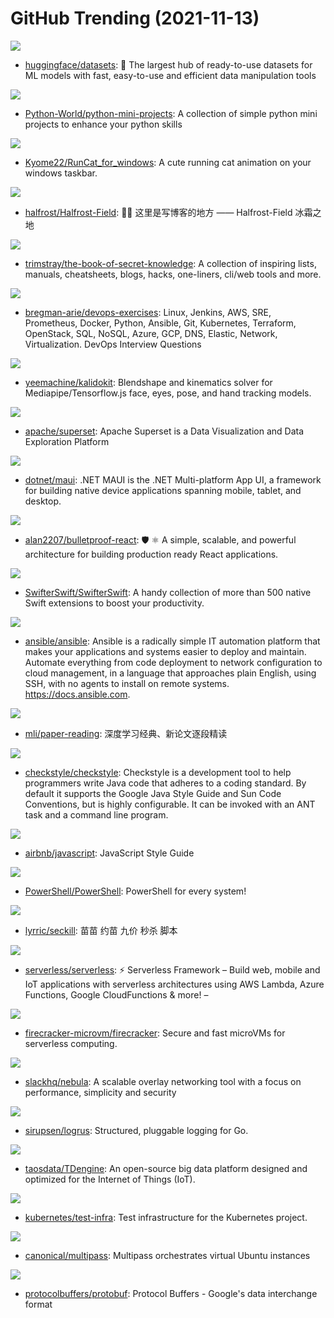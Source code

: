 # GitHub Trending (2021-11-13)

![](https://img.shields.io/badge/Python-New%20200-green?style=flat-square&logo=appveyor)
- [huggingface/datasets](https://github.com/huggingface/datasets): 🤗 The largest hub of ready-to-use datasets for ML models with fast, easy-to-use and efficient data manipulation tools

![](https://img.shields.io/badge/Python-New%20415-green?style=flat-square&logo=appveyor)
- [Python-World/python-mini-projects](https://github.com/Python-World/python-mini-projects): A collection of simple python mini projects to enhance your python skills

![](https://img.shields.io/badge/C%23-New%20101-green?style=flat-square&logo=appveyor)
- [Kyome22/RunCat_for_windows](https://github.com/Kyome22/RunCat_for_windows): A cute running cat animation on your windows taskbar.

![](https://img.shields.io/badge/Go-New%20105-green?style=flat-square&logo=appveyor)
- [halfrost/Halfrost-Field](https://github.com/halfrost/Halfrost-Field): ✍🏻 这里是写博客的地方 —— Halfrost-Field 冰霜之地

![](https://img.shields.io/badge/none-New%20200-green?style=flat-square&logo=appveyor)
- [trimstray/the-book-of-secret-knowledge](https://github.com/trimstray/the-book-of-secret-knowledge): A collection of inspiring lists, manuals, cheatsheets, blogs, hacks, one-liners, cli/web tools and more.

![](https://img.shields.io/badge/Python-New%20214-green?style=flat-square&logo=appveyor)
- [bregman-arie/devops-exercises](https://github.com/bregman-arie/devops-exercises): Linux, Jenkins, AWS, SRE, Prometheus, Docker, Python, Ansible, Git, Kubernetes, Terraform, OpenStack, SQL, NoSQL, Azure, GCP, DNS, Elastic, Network, Virtualization. DevOps Interview Questions

![](https://img.shields.io/badge/JavaScript-New%20236-green?style=flat-square&logo=appveyor)
- [yeemachine/kalidokit](https://github.com/yeemachine/kalidokit): Blendshape and kinematics solver for Mediapipe/Tensorflow.js face, eyes, pose, and hand tracking models.

![](https://img.shields.io/badge/Python-New%2028-green?style=flat-square&logo=appveyor)
- [apache/superset](https://github.com/apache/superset): Apache Superset is a Data Visualization and Data Exploration Platform

![](https://img.shields.io/badge/C%23-New%20101-green?style=flat-square&logo=appveyor)
- [dotnet/maui](https://github.com/dotnet/maui): .NET MAUI is the .NET Multi-platform App UI, a framework for building native device applications spanning mobile, tablet, and desktop.

![](https://img.shields.io/badge/TypeScript-New%2099-green?style=flat-square&logo=appveyor)
- [alan2207/bulletproof-react](https://github.com/alan2207/bulletproof-react): 🛡️ ⚛️ A simple, scalable, and powerful architecture for building production ready React applications.

![](https://img.shields.io/badge/Swift-New%2057-green?style=flat-square&logo=appveyor)
- [SwifterSwift/SwifterSwift](https://github.com/SwifterSwift/SwifterSwift): A handy collection of more than 500 native Swift extensions to boost your productivity.

![](https://img.shields.io/badge/Python-New%2025-green?style=flat-square&logo=appveyor)
- [ansible/ansible](https://github.com/ansible/ansible): Ansible is a radically simple IT automation platform that makes your applications and systems easier to deploy and maintain. Automate everything from code deployment to network configuration to cloud management, in a language that approaches plain English, using SSH, with no agents to install on remote systems. https://docs.ansible.com.

![](https://img.shields.io/badge/none-New%2057-green?style=flat-square&logo=appveyor)
- [mli/paper-reading](https://github.com/mli/paper-reading): 深度学习经典、新论文逐段精读

![](https://img.shields.io/badge/Java-New%2032-green?style=flat-square&logo=appveyor)
- [checkstyle/checkstyle](https://github.com/checkstyle/checkstyle): Checkstyle is a development tool to help programmers write Java code that adheres to a coding standard. By default it supports the Google Java Style Guide and Sun Code Conventions, but is highly configurable. It can be invoked with an ANT task and a command line program.

![](https://img.shields.io/badge/JavaScript-New%2085-green?style=flat-square&logo=appveyor)
- [airbnb/javascript](https://github.com/airbnb/javascript): JavaScript Style Guide

![](https://img.shields.io/badge/C%23-New%2098-green?style=flat-square&logo=appveyor)
- [PowerShell/PowerShell](https://github.com/PowerShell/PowerShell): PowerShell for every system!

![](https://img.shields.io/badge/Java-New%2015-green?style=flat-square&logo=appveyor)
- [lyrric/seckill](https://github.com/lyrric/seckill): 苗苗 约苗 九价 秒杀 脚本

![](https://img.shields.io/badge/JavaScript-New%2041-green?style=flat-square&logo=appveyor)
- [serverless/serverless](https://github.com/serverless/serverless): ⚡ Serverless Framework – Build web, mobile and IoT applications with serverless architectures using AWS Lambda, Azure Functions, Google CloudFunctions & more! –

![](https://img.shields.io/badge/Rust-New%2015-green?style=flat-square&logo=appveyor)
- [firecracker-microvm/firecracker](https://github.com/firecracker-microvm/firecracker): Secure and fast microVMs for serverless computing.

![](https://img.shields.io/badge/Go-New%2040-green?style=flat-square&logo=appveyor)
- [slackhq/nebula](https://github.com/slackhq/nebula): A scalable overlay networking tool with a focus on performance, simplicity and security

![](https://img.shields.io/badge/Go-New%2067-green?style=flat-square&logo=appveyor)
- [sirupsen/logrus](https://github.com/sirupsen/logrus): Structured, pluggable logging for Go.

![](https://img.shields.io/badge/C-New%2022-green?style=flat-square&logo=appveyor)
- [taosdata/TDengine](https://github.com/taosdata/TDengine): An open-source big data platform designed and optimized for the Internet of Things (IoT).

![](https://img.shields.io/badge/Go-New%203-green?style=flat-square&logo=appveyor)
- [kubernetes/test-infra](https://github.com/kubernetes/test-infra): Test infrastructure for the Kubernetes project.

![](https://img.shields.io/badge/C%2B%2B-New%2032-green?style=flat-square&logo=appveyor)
- [canonical/multipass](https://github.com/canonical/multipass): Multipass orchestrates virtual Ubuntu instances

![](https://img.shields.io/badge/C%2B%2B-New%2043-green?style=flat-square&logo=appveyor)
- [protocolbuffers/protobuf](https://github.com/protocolbuffers/protobuf): Protocol Buffers - Google's data interchange format

